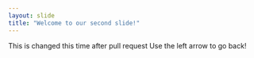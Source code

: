 ```yaml
---
layout: slide
title: "Welcome to our second slide!"
---
```

This is changed this time after pull request
Use the left arrow to go back!
